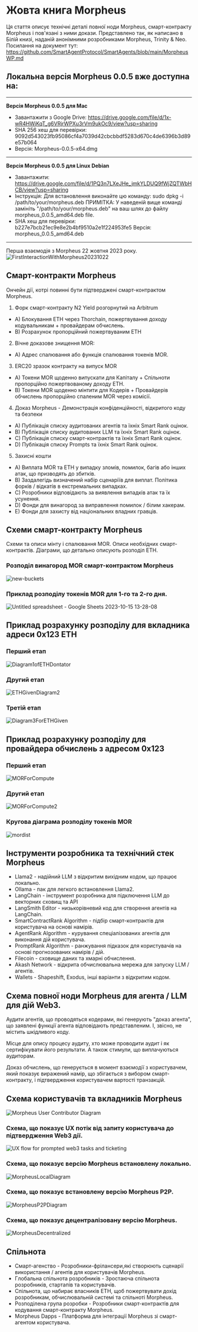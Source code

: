 # Жовта книга Morpheus

Ця стаття описує технічні деталі повної ноди Morpheus, смарт-контракту Morpheus і пов'язані з ними докази. Представлено так, як написано в Білій книзі, наданій анонімними розробниками Morpheus, Trinity & Neo. 
Посилання на документ тут: https://github.com/SmartAgentProtocol/SmartAgents/blob/main/MorpheusWP.md 

## Локальна версія Morpheus 0.0.5 вже доступна на:
---------
**Версія Morpheus 0.0.5 для Mac**
- Завантажити з Google Drive: https://drive.google.com/file/d/1x-wR4HWjKqT_g6VRjrWPXu3rVm9ukOc9/view?usp=sharing
- SHA 256 хеш для перевірки: 9092d543023fb95086cf4a7039d42cbcbbdf5283d670c4de6396b3d89e57b064
- Версія: Morpheus-0.0.5-x64.dmg

---------
**Версія Morpheus 0.0.5 для Linux Debian**
- Завантажити: https://drive.google.com/file/d/1PQ3n7LXeJHe_jmkYLDUQ9fWjZQTWbHCB/view?usp=sharing
- Інструкція: Для встановлення виконайте цю команду:
sudo dpkg -i /path/to/your/morpheus.deb
ПРИМІТКА: У наведеній вище команді замініть "/path/to/your/morpheus.deb" на ваш шлях до файлу morpheus_0.0.5_amd64.deb file.
- SHA хеш для перевірки:
b227e7bcb21ec9e8e2b4bf9510a2e1f224953fe5
Версія: morpheus_0.0.5_amd64.deb
---------

Перша взаємодія з Morpheus 22 жовтня 2023 року.
![FirstInteractionWithMorpheus20231022](https://github.com/MorpheusAIs/Morpheus/assets/1563345/35509f3a-4346-4f58-bb60-f7881fd10f7e)

## Смарт-контракти Morpheus
Ончейн дії, котрі повинні бути підтверджені смарт-контрактом Morpheus.

1. Форк смарт-контракту N2 Yield розгорнутий на Arbitrum
- A) Блокування ETH через Thorchain, пожертвування доходу кодувальникам + провайдерам обчислень.
- B) Розрахунок пропорційний пожертвуваним ETH

2. Вічне доказове знищення MOR:
- A) Адрес спалювання або функція спалювання токенів MOR.

3. ERC20 зразок контракту на випуск MOR
- A) Токени MOR щоденно випускати для Капіталу + Спільноти пропорційно пожертвованому доходу ETH.
- B) Токени MOR щоденно мінтити для Кодерів + Провайдерів обчислень пропорційно спаленим MOR через комісії.

4. Доказ Morpheus - Демонстрація конфіденційності, відкритого коду та безпеки
- A) Публікація списку аудитованих агентів та їхніх Smart Rank оцінок.
- B) Публікація списку аудитованих LLM та їхніх Smart Rank оцінок.
- C) Публікація списку смарт-контрактів та їхніх Smart Rank оцінок.
- D) Публікація списку Prompts та їхніх Smart Rank оцінок.

5. Захисні кошти
- A) Виплата MOR та ETH у випадку зломів, помилок, багів або інших атак, що призводять до збитків. 
- B) Заздалегідь визначений набір сценаріїв для виплат. Політика форків / відкатів в екстремальних випадках.
- C) Розробники відповідають за виявлення випадків атак та їх усунення. 
- D) Фонди для винагород за виправлення помилок / білим хакерам.
- E) Фонди для захисту від національних владних гравців.

## Схеми смарт-контракту Morpheus
Схеми та описи мінту і спалювання MOR. 
Описи необхідних смарт-контрактів. 
Діаграми, що детально описують розподіл ETH. 

### Розподіл винагород MOR смарт-контрактом Morpheus
![new-buckets](https://github.com/SmartAgentProtocol/SmartAgents/assets/76454555/cd57bae7-2a56-4a55-bf3e-1f810f3fba9c)

### Приклад розподілу токенів MOR для 1-го та 2-го дня.
![Untitled spreadsheet - Google Sheets 2023-10-15 13-28-08](https://github.com/MorpheusAIs/Morpheus/assets/76454555/6ff7869d-bbd6-46b5-8673-6a59b75906e1)

## Приклад розрахунку розподілу для вкладника адреси 0x123 ETH

### Перший етап
![Diagram1ofETHDontator](https://github.com/SmartAgentProtocol/SmartAgents/assets/1563345/fead528c-d628-449e-a3a3-2f53904f4a3d)

### Другий етап
![ETHGivenDiagram2](https://github.com/MorpheusAIs/Morpheus/assets/1563345/915020e8-d342-48bc-85ee-367de0325680)

### Третій етап
![Diagram3ForETHGiven](https://github.com/MorpheusAIs/Morpheus/assets/1563345/a3f455af-56de-4c6b-9688-5b9e91673e5a)

## Приклад розрахунку розподілу для провайдера обчислень з адресом 0x123

### Перший етап
![MORForCompute](https://github.com/SmartAgentProtocol/SmartAgents/assets/1563345/bef69c69-0420-441f-97f0-7e8195844f57)

### Другий етап
![MORForCompute2](https://github.com/SmartAgentProtocol/SmartAgents/assets/1563345/a6f30da5-5441-4f0a-be80-c5798f5920cd)

### Кругова діаграма розподілу токенів MOR
![mordist](https://github.com/MorpheusAIs/Morpheus/assets/76454555/4157efe7-6abf-404a-87f9-a8dc76cd4799)

## Інструменти розробника та технічний стек Morpheus
- Llama2 - надійний LLM з відкритим вихідним кодом, що працює локально.
- Ollama - пак для легкого встановлення Llama2.
- LangChain - інструмент розробника для підключення LLM до векторних сховищ та API
- LangSmith Editor - низькорівневий код для створення агентів на LangChain.
- SmartContractRank Algorithm - підбір смарт-контрактів для користувача на основі намірів.
- AgentRank Algorithm - курування спеціалізованих агентів для виконання дій користувача.
- PromptRank Algorithm - ранжування підказок для користувачів на основі прогнозованих намірів / дій.
- Filecoin - сховище даних та хмарні обчислення.
- Akash Network - відкрита обчислювальна мережа для запуску LLM / агентів.
- Wallets - Shapeshift, Exodus, інші варіанти з відкритим кодом.

## Схема повної ноди Morpheus для агента / LLM для дій Web3. 
Аудити агентів, що проводяться кодерами, які генерують "доказ агента", що заявлені функції агента відповідають представленим. І, звісно, не містить шкідливого коду.

Місце для опису процесу аудиту, хто може проводити аудит і як сертифікувати його результати. А також стимули, що виплачуються аудиторам.

Доказ обчислень, що генерується в момент взаємодії з користувачем, який показує виражений намір, що збігається з вибором смарт-контракту, і підтвердження користувачем вартості транзакцій. 

## Схема користувачів та вкладників Morpheus
![Morpheus User   Contributor Diagram](https://github.com/MorpheusAIs/Morpheus/assets/1563345/2cff8d70-c116-472f-a431-8a82bfa22f9b)

### Схема, що показує UX потік від запиту користувача до підтвердження Web3 дії.
![UX flow for prompted web3 tasks and ticketing](https://github.com/MorpheusAIs/Morpheus/assets/76454555/942b20fb-d67e-4a57-af2c-cd24a89690a5)

### Схема, що показує версію Morpheus встановлену локально.
![MorpheusLocalDiagram](https://github.com/SmartAgentProtocol/SmartAgents/assets/1563345/a0564914-cddb-42e4-b0f4-8c2310db6a66)

### Схема, що показує встановлену версію Morpheus P2P.
![MorpheusP2PDiagram](https://github.com/SmartAgentProtocol/SmartAgents/assets/1563345/a7eeb31f-3d38-4233-a45f-e9b91ad84ba2)

### Схема, що показує децентралізовану версію Morpheus.
![MorpheusDecentralized](https://github.com/SmartAgentProtocol/SmartAgents/assets/1563345/1699f2de-cc18-42e8-a05c-32b3307baa20)

## Спільнота
- Смарт-агенство - Розробники-фрілансери,які створюють сценарії використання / агентів для користувачів Morpheus.
- Глобальна спільнота розробників - Зростаюча спільнота розробників, стартапів та користувачів.
- Спільнота, що набирає власників ETH, щоб пожертвувати дохід розробникам, обчислювальній системі та спільноті Morpheus.
- Розподілена група розробки - Розробники смарт-контрактів для кодування смарт-контракту Morpheus.
- Morpheus Dapps - Платформа для інтеграції Morpheus зі смарт-агентом користувача.
